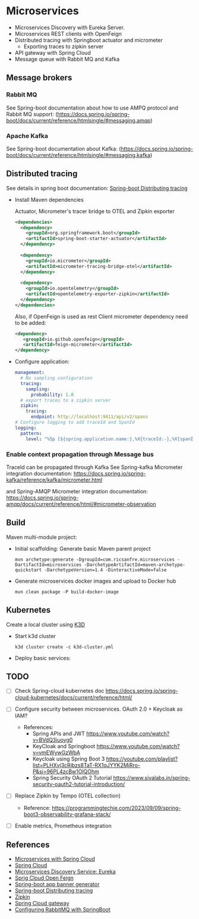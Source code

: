 # Microservices

- Microservices Discovery with Eureka Server.
- Microservices REST clients with OpenFeign
- Distributed tracing with Springboot actuator and micrometer
    - Exporting traces to zipkin server
- API gateway with Spring Cloud
- Message queue with Rabbit MQ and Kafka

## Message brokers

### Rabbit MQ

See Spring-boot documentation about how to use AMPQ protocol and Rabbit MQ support: (https://docs.spring.io/spring-boot/docs/current/reference/htmlsingle/#messaging.amqp)

### Apache Kafka 

See Spring-boot documentation about Kafka: (https://docs.spring.io/spring-boot/docs/current/reference/htmlsingle/#messaging.kafka)

## Distributed tracing

See details in spring boot documentation: [Spring-boot Distributing tracing](https://docs.spring.io/spring-boot/docs/current/reference/htmlsingle/#actuator.micrometer-tracing)

- Install Maven dependencies
  
  Actuator, Micrometer's tracer bridge to OTEL and Zipkin exporter

  ```xml
  <dependencies>
    <dependency>
      <groupId>org.springframework.boot</groupId>
      <artifactId>spring-boot-starter-actuator</artifactId>
    </dependency>
    
    <dependency>
      <groupId>io.micrometer</groupId>
      <artifactId>micrometer-tracing-bridge-otel</artifactId>
    </dependency>
    
    <dependency>
      <groupId>io.opentelemetry</groupId>
      <artifactId>opentelemetry-exporter-zipkin</artifactId>
    </dependency> 
  </dependencies> 
  ```
  
  Also, if OpenFeign is used as rest Client micrometer dependency need to be added:

  ```xml
  <dependency>
     <groupId>io.github.openfeign</groupId>
     <artifactId>feign-micrometer</artifactId>
  </dependency>
  ```

- Configure application:

  ```yaml
  management:
    # No sampling configuration
    tracing:
      sampling:
        probability: 1.0
    # export traces to a zipkin server
    zipkin:
      tracing:
        endpoint: http://localhost:9411/api/v2/spans
  # Configure logging to add traceId and SpanId
  logging:
    pattern:
      level: "%5p [${spring.application.name:},%X{traceId:-},%X{spanId:-}]"
  ```
  
### Enable context propagation through Message bus

TraceId can be propagated through Kafka
See Spring-kafka Micrometer integration documentation: https://docs.spring.io/spring-kafka/reference/kafka/micrometer.html

and Spring-AMQP Micrometer integration documentation: https://docs.spring.io/spring-amqp/docs/current/reference/html/#micrometer-observation 


## Build

Maven multi-module project:

- Initial scaffolding: Generate basic Maven parent project

  ```shell
  mvn archetype:generate -DgroupId=com.ricsanfre.microservices -DartifactId=microservices -DarchetypeArtifactId=maven-archetype-quickstart -DarchetypeVersion=1.4 -DinteractiveMode=false
  ```


- Generate microservices docker images and upload to Docker hub

  ```shell
  mvn clean package -P build-docker-image
  ```

## Kubernetes

Create a local cluster using [K3D](https://k3d.io/)

- Start k3d cluster

  ```shell
  k3d cluster create -c k3d-cluster.yml
  ```
  
- Deploy basic services:

  

## TODO

- [ ] Check Spring-cloud kubernetes doc https://docs.spring.io/spring-cloud-kubernetes/docs/current/reference/html/
- [ ] Configure security between microservices. OAuth 2.0 + Keycloak as IAM?
  - References:
    - Spring APIs and JWT https://www.youtube.com/watch?v=BVdQ3iuovg0
    - KeyCloak and Springboot https://www.youtube.com/watch?v=vmEWywGzWbA
    - Keycloak using Spring Boot 3 https://youtube.com/playlist?list=PLHXvj3cRjbzs8TaT-RX1qJYYK2MjRro-P&si=96PL4zcBw1OlQOhm
    - Spring Security OAuth 2 Tutorial https://www.sivalabs.in/spring-security-oauth2-tutorial-introduction/
- [ ] Replace Zipkin by Tempo (OTEL collection)
  - Reference: https://programmingtechie.com/2023/09/09/spring-boot3-observability-grafana-stack/

- [ ] Enable metrics, Prometheus integration

## References

- [Microservices with Spring Cloud](https://spring.io/microservices)
- [Spring Cloud](https://spring.io/cloud)
- [Microservices Discovery Service: Eureka ](https://cloud.spring.io/spring-cloud-netflix/reference/html/)
- [Sprig Cloud Open Feign](https://spring.io/projects/spring-cloud-openfeign)
- [Spring-boot app banner generator](https://devops.datenkollektiv.de/banner.txt/index.html)
- [Spring-boot Distributing tracing](https://docs.spring.io/spring-boot/docs/current/reference/htmlsingle/#actuator.micrometer-tracing)
- [Zipkin](https://zipkin.io/)
- [Spring Cloud gateway](https://spring.io/projects/spring-cloud-gateway)
- [Configuring RabbitMQ with SpringBoot](https://docs.spring.io/spring-boot/docs/current/reference/htmlsingle/#messaging.amqp)
